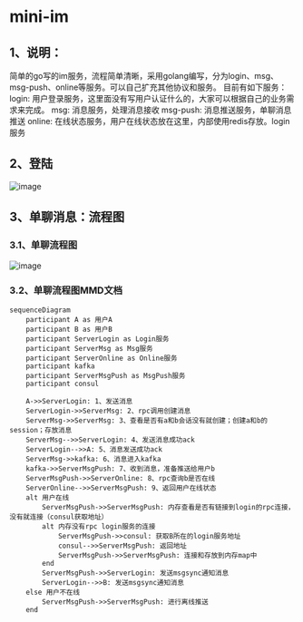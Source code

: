 # mini-im

## 1、说明：
  简单的go写的im服务，流程简单清晰，采用golang编写，分为login、msg、msg-push、online等服务。可以自己扩充其他协议和服务。
  目前有如下服务：
    login: 用户登录服务，这里面没有写用户认证什么的，大家可以根据自己的业务需求来完成。
    msg: 消息服务，处理消息接收
    msg-push: 消息推送服务，单聊消息推送
    online: 在线状态服务，用户在线状态放在这里，内部使用redis存放。login服务

## 2、登陆
![image](https://github.com/user-attachments/assets/4a7c0987-ed71-4184-bcc8-4ce929dcb0a0)


## 3、单聊消息：流程图

### 3.1、单聊流程图
![image](https://github.com/user-attachments/assets/e2c9d082-3f4b-4cd5-baf6-56597ef6e684)

### 3.2、单聊流程图MMD文档
```
sequenceDiagram
    participant A as 用户A
    participant B as 用户B
    participant ServerLogin as Login服务
    participant ServerMsg as Msg服务
    participant ServerOnline as Online服务
    participant kafka
    participant ServerMsgPush as MsgPush服务
    participant consul

    A->>ServerLogin: 1、发送消息
    ServerLogin->>ServerMsg: 2、rpc调用创建消息
    ServerMsg->>ServerMsg: 3、查看是否有a和b会话没有就创建；创建a和b的session；存放消息
    ServerMsg-->>ServerLogin: 4、发送消息成功ack
    ServerLogin-->>A: 5、消息发送成功ack
    ServerMsg->>kafka: 6、消息进入kafka
    kafka->>ServerMsgPush: 7、收到消息，准备推送给用户b
    ServerMsgPush->>ServerOnline: 8、rpc查询b是否在线
    ServerOnline-->>ServerMsgPush: 9、返回用户在线状态
    alt 用户在线
        ServerMsgPush->>ServerMsgPush: 内存查看是否有链接到login的rpc连接，没有就连接（consul获取地址）
        alt 内存没有rpc login服务的连接
            ServerMsgPush->>consul: 获取B所在的login服务地址
            consul-->>ServerMsgPush: 返回地址
            ServerMsgPush->>ServerMsgPush: 连接和存放到内存map中
        end
        ServerMsgPush->>ServerLogin: 发送msgsync通知消息
        ServerLogin-->>B: 发送msgsync通知消息
    else 用户不在线
        ServerMsgPush->>ServerMsgPush: 进行离线推送
    end

```
